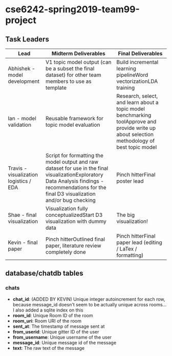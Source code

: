# cse6242-spring2019-team99-project


## Task Leaders
| Lead                                   | Midterm Deliverables                                                                                                                                                                             | Final Deliverables                                                                                                                            |
|----------------------------------------|--------------------------------------------------------------------------------------------------------------------------------------------------------------------------------------------------|-----------------------------------------------------------------------------------------------------------------------------------------------|
| Abhishek - model development           | V1 topic model output (can be a subset the final dataset) for other team members to use as template                                                                                              | Build incremental learning pipelineWord vectorizationLDA training                                                                             |
| Ian - model validation                 | Reusable framework for topic model evaluation                                                                                                                                                    | Research, select, and learn about a topic model benchmarking toolApprove and provide write up about selection methodology of best topic model |
| Travis - visualization logistics / EDA | Script for formatting the model output and raw dataset for use in the final visualizationExploratory Data Analysis findings - recommendations for the final D3 visualization and/or bug checking | Pinch hitterFinal poster lead                                                                                                                 |
| Shae - final visualization             | Visualization fully conceptualizedStart D3 visualization with dummy data                                                                                                                         | The big visualization!                                                                                                                        |
| Kevin - final paper                    | Pinch hitterOutlined final paper, literature review completely done                                                                                                                              | Pinch hitterFinal paper lead (editing / LaTex / formatting)                                                                                   

## database/chatdb tables

### chats
* **chat_id**: (ADDED BY KEVIN) Unique integer autoincrement for each row, because message_id doesn't seem to be actually unique across rooms... I also added a sqlite index on this
* **room_id**: Unique Room ID of the room
* **room_uri**: Room URI of the room
* **sent_at**: The timestamp of message sent at
* **from_userid**: Unique gitter ID of the user
* **from_username**: Unique username of the user
* **message_id**: Unique message id of the message
* **text**: The raw text of the message

